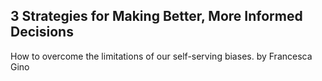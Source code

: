 ## 3 Strategies for Making Better, More Informed Decisions

How to overcome the limitations of our self-serving biases. by Francesca Gino